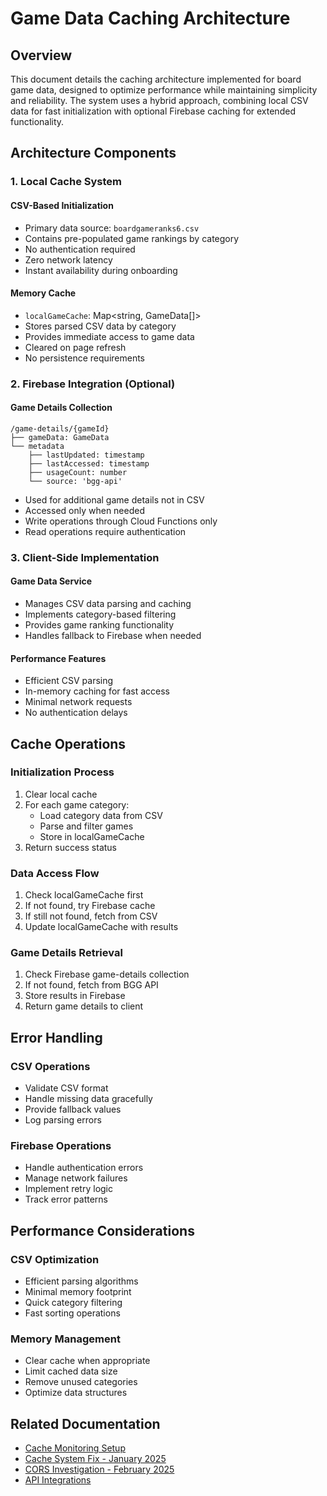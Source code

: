 # Game Data Caching Architecture

## Overview
This document details the caching architecture implemented for board game data, designed to optimize performance while maintaining simplicity and reliability. The system uses a hybrid approach, combining local CSV data for fast initialization with optional Firebase caching for extended functionality.

## Architecture Components

### 1. Local Cache System

#### CSV-Based Initialization
- Primary data source: `boardgameranks6.csv`
- Contains pre-populated game rankings by category
- No authentication required
- Zero network latency
- Instant availability during onboarding

#### Memory Cache
- `localGameCache`: Map<string, GameData[]>
- Stores parsed CSV data by category
- Provides immediate access to game data
- Cleared on page refresh
- No persistence requirements

### 2. Firebase Integration (Optional)

#### Game Details Collection
```
/game-details/{gameId}
├── gameData: GameData
└── metadata
    ├── lastUpdated: timestamp
    ├── lastAccessed: timestamp
    ├── usageCount: number
    └── source: 'bgg-api'
```

- Used for additional game details not in CSV
- Accessed only when needed
- Write operations through Cloud Functions only
- Read operations require authentication

### 3. Client-Side Implementation

#### Game Data Service
- Manages CSV data parsing and caching
- Implements category-based filtering
- Provides game ranking functionality
- Handles fallback to Firebase when needed

#### Performance Features
- Efficient CSV parsing
- In-memory caching for fast access
- Minimal network requests
- No authentication delays

## Cache Operations

### Initialization Process
1. Clear local cache
2. For each game category:
   - Load category data from CSV
   - Parse and filter games
   - Store in localGameCache
3. Return success status

### Data Access Flow
1. Check localGameCache first
2. If not found, try Firebase cache
3. If still not found, fetch from CSV
4. Update localGameCache with results

### Game Details Retrieval
1. Check Firebase game-details collection
2. If not found, fetch from BGG API
3. Store results in Firebase
4. Return game details to client

## Error Handling

### CSV Operations
- Validate CSV format
- Handle missing data gracefully
- Provide fallback values
- Log parsing errors

### Firebase Operations
- Handle authentication errors
- Manage network failures
- Implement retry logic
- Track error patterns

## Performance Considerations

### CSV Optimization
- Efficient parsing algorithms
- Minimal memory footprint
- Quick category filtering
- Fast sorting operations

### Memory Management
- Clear cache when appropriate
- Limit cached data size
- Remove unused categories
- Optimize data structures

## Related Documentation
- [Cache Monitoring Setup](./cache_monitoring_setup.md)
- [Cache System Fix - January 2025](./cache_system_fix_2025_01.md)
- [CORS Investigation - February 2025](./cors_investigation_2025_02.md)
- [API Integrations](./api_integrations.md)
